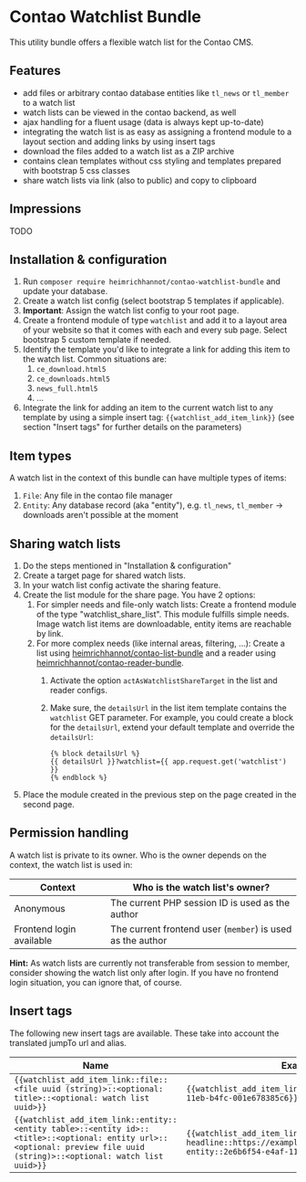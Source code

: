 # Contao Watchlist Bundle

This utility bundle offers a flexible watch list for the Contao CMS.

## Features

- add files or arbitrary contao database entities like `tl_news` or `tl_member` to a watch list
- watch lists can be viewed in the contao backend, as well
- ajax handling for a fluent usage (data is always kept up-to-date)
- integrating the watch list is as easy as assigning a frontend module to a layout section and adding links by using
  insert tags
- download the files added to a watch list as a ZIP archive
- contains clean templates without css styling and templates prepared with bootstrap 5 css classes
- share watch lists via link (also to public) and copy to clipboard

## Impressions

TODO

## Installation & configuration

1. Run `composer require heimrichhannot/contao-watchlist-bundle` and update your database.
1. Create a watch list config (select bootstrap 5 templates if applicable).
1. **Important**: Assign the watch list config to your root page.
1. Create a frontend module of type `watchlist` and add it to a layout area of your website so that it comes with each
   and every sub page. Select bootstrap 5 custom template if needed.
1. Identify the template you'd like to integrate a link for adding this item to the watch list. Common situations are:
    1. `ce_download.html5`
    1. `ce_downloads.html5`
    1. `news_full.html5`
    1. ...
1. Integrate the link for adding an item to the current watch list to any template by using a simple insert tag:
   `{{watchlist_add_item_link}}` (see section "Insert tags" for further details on the parameters)

## Item types

A watch list in the context of this bundle can have multiple types of items:

1. `File`: Any file in the contao file manager
1. `Entity`: Any database record (aka "entity"), e.g. `tl_news`, `tl_member` -> downloads aren't possible at the moment

## Sharing watch lists

1. Do the steps mentioned in "Installation & configuration"
1. Create a target page for shared watch lists.
1. In your watch list config activate the sharing feature.
1. Create the list module for the share page. You have 2 options:
    1. For simpler needs and file-only watch lists: Create a frontend module of the type "watchlist_share_list". This
       module fulfills simple needs. Image watch list items are downloadable, entity items are reachable by link.
    1. For more complex needs (like internal areas, filtering, ...): Create a list
       using [heimrichhannot/contao-list-bundle](https://github.com/heimrichhannot/contao-list-bundle) and a reader
       using [heimrichhannot/contao-reader-bundle](https://github.com/heimrichhannot/contao-reader-bundle).
        1. Activate the option `actAsWatchlistShareTarget` in the list and reader configs.
        1. Make sure, the `detailsUrl` in the list item template contains the `watchlist` GET parameter. For example,
           you could create a block for the `detailsUrl`, extend your default template and override the `detailsUrl`:
           
           ```twig
           {% block detailsUrl %}
           {{ detailsUrl }}?watchlist={{ app.request.get('watchlist') }}
           {% endblock %}
           ```
1. Place the module created in the previous step on the page created in the second page.

## Permission handling

A watch list is private to its owner. Who is the owner depends on the context, the watch list is used in:

Context | Who is the watch list's owner?
--------|------------------------------
Anonymous | The current PHP session ID is used as the author
Frontend login available | The current frontend user (`member`) is used as the author

**Hint:** As watch lists are currently not transferable from session to member, consider showing the watch list only
after login. If you have no frontend login situation, you can ignore that, of course.

## Insert tags

The following new insert tags are available. These take into account the translated jumpTo url and alias.

Name | Example
-----|--------
`{{watchlist_add_item_link::file::<file uuid (string)>::<optional: title>::<optional: watch list uuid>}}` | `{{watchlist_add_item_link::file::2e6b6f54-e4af-11eb-b4fc-001e678385c6}}`
`{{watchlist_add_item_link::entity::<entity table>::<entity id>::<title>::<optional: entity url>::<optional: preview file uuid (string)>::<optional: watch list uuid>}}` | `{{watchlist_add_item_link::entity::tl_news::1::My headline::https://example.org/my-entity::2e6b6f54-e4af-11eb-b4fc-001e678385c6}}`
